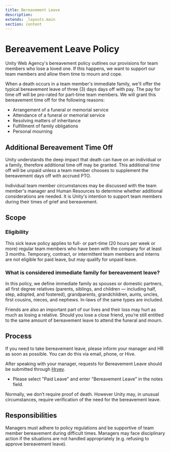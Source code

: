 ```yaml
---
title: Bereavement Leave
description:
extends: _layouts.main
section: content
---
```


# Bereavement Leave Policy

Unity Web Agency's bereavement policy outlines our provisions for team members who lose a loved one. If this happens, we want to support our team members and allow them time to mourn and cope.

When a death occurs in a team member's immediate family, we'll offer the typical bereavement leave of three (3) days days off with pay. The pay for time off will be pro-rated for part-time team members. We will grant this bereavement time off for the following reasons:

- Arrangement of a funeral or memorial service
- Attendance of a funeral or memorial service
- Resolving matters of inheritance
- Fulfillment of family obligations
- Personal mourning

## Additional Bereavement Time Off

Unity understands the deep impact that death can have on an individual or a family, therefore additional time off may be granted. This additional time off will be unpaid unless a team member chooses to supplement the bereavement days off with accrued PTO.

Individual team member circumstances may be discussed with the team member's manager and Human Resources to determine whether additional considerations are needed. It is Unity's intention to support team members during their times of grief and bereavement.

## Scope

### Eligibility

This sick leave policy applies to full- or part-time (20 hours per week or more) regular team members who have been with the company for at least 3 months. Temporary, contract, or intermittent team members and interns are not eligible for paid leave, but may qualify for unpaid leave.

### What is considered immediate family for bereavement leave?

In this policy, we define immediate family as spouses or domestic partners, all first degree relatives (parents, siblings, and children &mdash; including half, step, adopted, and fostered), grandparents, grandchildren, aunts, uncles, first cousins, nieces, and nephews. In-laws of the same types are included.

Friends are also an important part of our lives and their loss may hurt as much as losing a relative. Should you lose a close friend, you’re still entitled to the same amount of bereavement leave to attend the funeral and mourn.

## Process

If you need to take bereavement leave, please inform your manager and HR as soon as possible. You can do this via email, phone, or Hive.

After speaking with your manager, requests for Bereavement Leave should be submitted through [Hrvey](https://www.hrvey.com/dashboard).

- Please select "Paid Leave" and enter "Bereavement Leave" in the notes field.

Normally, we don’t require proof of death. However Unity may, in unusual circumstances, require verification of the need for the bereavement leave.

## Responsibilities

Managers must adhere to policy regulations and be supportive of team member bereavement during difficult times. Managers may face disciplinary action if the situations are not handled appropriately (e.g. refusing to approve bereavement leave).

